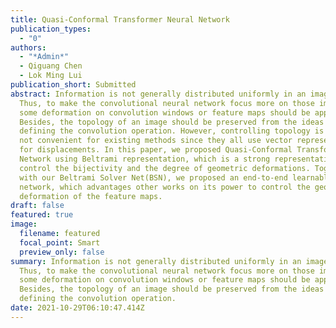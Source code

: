 ```yaml
---
title: Quasi-Conformal Transformer Neural Network
publication_types:
  - "0"
authors:
  - "*Admin*"
  - Qiguang Chen
  - Lok Ming Lui
publication_short: Submitted
abstract: Information is not generally distributed uniformly in an image domain.
  Thus, to make the convolutional neural network focus more on those important,
  some deformation on convolution windows or feature maps should be applied.
  Besides, the topology of an image should be preserved from the ideas for
  defining the convolution operation. However, controlling topology is hard and
  not convenient for existing methods since they all use vector representation
  for displacements. In this paper, we proposed Quasi-Conformal Transformer
  Network using Beltrami representation, which is a strong representation to
  control the bijectivity and the degree of geometric deformations. Together
  with our Beltrami Solver Net(BSN), we proposed an end-to-end learnable
  network, which advantages other works on its power to control the geometric
  deformation of the feature maps.
draft: false
featured: true
image:
  filename: featured
  focal_point: Smart
  preview_only: false
summary: Information is not generally distributed uniformly in an image domain.
  Thus, to make the convolutional neural network focus more on those important,
  some deformation on convolution windows or feature maps should be applied.
  Besides, the topology of an image should be preserved from the ideas for
  defining the convolution operation.
date: 2021-10-29T06:10:47.414Z
---
```

